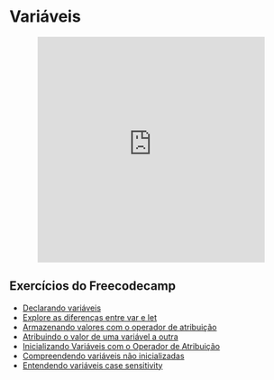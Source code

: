 # Variáveis
<center>
<iframe src="https://rodrigoprestesmachado.github.io/cpw2/slides/javascript1/index.html#/3" title="Introdução" width="80%" height="400" style="border:none;"></iframe>
</center>

## Exercícios do Freecodecamp

* [Declarando variáveis](https://www.freecodecamp.org/learn/javascript-algorithms-and-data-structures/basic-javascript/declare-javascript-variables)
* [Explore as diferenças entre var e let](https://www.freecodecamp.org/learn/javascript-algorithms-and-data-structures/es6/explore-differences-between-the-var-and-let-keywords)
* [Armazenando valores com o operador de atribuição](https://www.freecodecamp.org/learn/javascript-algorithms-and-data-structures/basic-javascript/storing-values-with-the-assignment-operator)
* [Atribuindo o valor de uma variável a outra](https://www.freecodecamp.org/learn/javascript-algorithms-and-data-structures/basic-javascript/assigning-the-value-of-one-variable-to-another)
* [Inicializando Variáveis com o Operador de Atribuição](https://www.freecodecamp.org/learn/javascript-algorithms-and-data-structures/basic-javascript/initializing-variables-with-the-assignment-operator)
* [Compreendendo variáveis não inicializadas](https://www.freecodecamp.org/learn/javascript-algorithms-and-data-structures/basic-javascript/understanding-uninitialized-variables)
* [Entendendo variáveis case sensitivity](https://www.freecodecamp.org/learn/javascript-algorithms-and-data-structures/basic-javascript/understanding-case-sensitivity-in-variables)